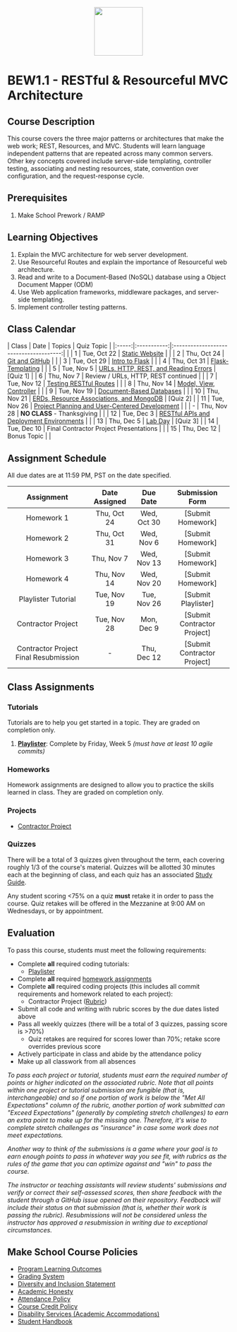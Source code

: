 <p align="center">
  <img src="https://miro.medium.com/max/876/1*0G5zu7CnXdMT9pGbYUTQLQ.png" height="110">
</p>

# BEW1.1 - RESTful & Resourceful MVC Architecture

<!-- REMOVED DUE TO NOT BEING MAINTAINED CURRENTLY
| Guide | Slack | Office Hours | Shortlink | Tracker | Request 1-on-1 |
| :-: | :-: | :-: | :-: | :-: | :-: |
| [**Dani**](https://github.com/droxey) | _#bew1-1_ | Day 3:30 - 4:30pm _(Location)_ | [make.sc/bew1-1](https://make.sc/bew1-1) | [make.sc/trackbew1.1](make.sc/trackbew1.1) | [Click to Request](https://make.sc/codewithdani) |
-->
## Course Description

This course covers the three major patterns or architectures that make the web work; REST, Resources, and MVC. Students will learn language independent patterns that are repeated across many common servers. Other key concepts covered include server-side templating, controller testing, associating and nesting resources, state, convention over configuration, and the request-response cycle.

## Prerequisites

1. Make School Prework / RAMP

## Learning Objectives

1. Explain the MVC architecture for web server development.
2. Use Resourceful Routes and explain the importance of Resourceful web architecture.
3. Read and write to a Document-Based (NoSQL) database using a Object Document Mapper (ODM)
4. Use Web application frameworks, middleware packages, and server-side templating.
5. Implement controller testing patterns.

## Class Calendar

| Class | Date        |                 Topics                 | Quiz Topic |
|:-----:|:-----------:|:--------------------------------------:| |
|  1    | Tue, Oct 22 | [Static Website](Lessons/01-Static-Website/README.md) | |
|  2    | Thu, Oct 24 | [Git and GitHub](Lessons/02-Git-and-GitHub/README.md) | |
|  3    | Tue, Oct 29 | [Intro to Flask](Lessons/03-Intro-to-Flask/README.md) | |
|  4    | Thu, Oct 31 | [Flask-Templating](Lessons/04-Flask-Templating/README.md) | |
|  5    | Tue, Nov 5  | [URLs, HTTP, REST, and Reading Errors](./Lessons/05-URLs-HTTP-REST-and-Reading-Errors/README.md) | [Quiz 1] |
|  6    | Thu, Nov 7  | Review / URLs, HTTP, REST continued |  |
|  7    | Tue, Nov 12 | [Testing RESTful Routes](./Lessons/06-Testing-RESTful-Routes/README.md) | |
|  8    | Thu, Nov 14 | [Model, View, Controller](./Lessons/07-Model-View-Controller/README.md) | |
|  9    | Tue, Nov 19 | [Document-Based Databases](./Lessons/08-Document-Based-Databases/README.md) | |
|  10   | Thu, Nov 21 | [ERDs, Resource Associations, and MongoDB](./Lessons/09-ERDs-Resource-Associations-and-MongoDB/README.md) | [Quiz 2] |
|  11   | Tue, Nov 26 | [Project Planning and User-Centered Development](./Lessons/10-Project-Planning-and-User-Centered-Development/README.md) | |
|  -    | Thu, Nov 28 | **NO CLASS** - Thanksgiving | |
|  12   | Tue, Dec 3 | [RESTful APIs and Deployment Environments](./Lessons/11-Deployment-Environments/README.md) | |
|  13   | Thu, Dec 5 | [Lab Day](./Lessons/12-Presentation-Practice/README.md) | [Quiz 3] |
|  14   | Tue, Dec 10 | Final Contractor Project Presentations | |
|  15   | Thu, Dec 12 | Bonus Topic | |

## Assignment Schedule

All due dates are at 11:59 PM, PST on the date specified.

| Assignment | Date Assigned | Due Date    | Submission Form   |
|:----------:|:-------------:|:-----------:|:-----------------:|
| Homework 1 | Thu, Oct 24   | Wed, Oct 30 | [Submit Homework] |
| Homework 2 | Thu, Oct 31   | Wed, Nov 6  | [Submit Homework] |
| Homework 3 | Thu, Nov 7    | Wed, Nov 13 | [Submit Homework] |
| Homework 4 | Thu, Nov 14   | Wed, Nov 20 | [Submit Homework] |
| Playlister Tutorial | Tue, Nov 19   | Tue, Nov 26 | [Submit Playlister] |
| Contractor Project | Tue, Nov 28 | Mon, Dec 9 | [Submit Contractor Project] |
| Contractor Project Final Resubmission | -  | Thu, Dec 12 | [Submit Contractor Project] |


## Class Assignments

### Tutorials

Tutorials are to help you get started in a topic.  They are graded on completion only.

1. [**Playlister**](https://www.makeschool.com/academy/track/playlistr-video-playlists-with-flask-and-mongodb-1c): Complete by Friday, Week 5 _(must have at least 10 agile commits)_

### Homeworks

Homework assignments are designed to allow you to practice the skills learned in class. They are graded on completion only.

### Projects

- [Contractor Project](https://docs.google.com/document/d/1C8eOyLBeGMKJ2y50QwLU5tWjNb2JVcpAE4khUBIfm0U/edit?usp=sharing)

### Quizzes

There will be a total of 3 quizzes given throughout the term, each covering roughly 1/3 of the course's material. Quizzes will be allotted 30 minutes each at the beginning of class, and each quiz has an associated [Study Guide]().

Any student scoring <75% on a quiz **must** retake it in order to pass the course. Quiz retakes will be offered in the Mezzanine at 9:00 AM on Wednesdays, or by appointment. 

## Evaluation

To pass this course, students must meet the following requirements:

- Complete **all** required coding tutorials:
    - [Playlister](https://www.makeschool.com/academy/track/playlistr-video-playlists-with-flask-and-mongodb-1c)
- Complete **all** required [homework assignments]()
- Complete **all** required coding projects (this includes all commit requirements and homework related to each project):
    - Contractor Project ([Rubric](https://docs.google.com/document/d/1C8eOyLBeGMKJ2y50QwLU5tWjNb2JVcpAE4khUBIfm0U/edit?usp=sharing))
- Submit all code and writing with rubric scores by the due dates listed above
- Pass all weekly quizzes (there will be a total of 3 quizzes, passing score is >70%)
    - Quiz retakes are required for scores lower than 70%; retake score overrides previous score
- Actively participate in class and abide by the attendance policy
- Make up all classwork from all absences

_To pass each project or tutorial, students must earn the required number of points or higher indicated on the associated rubric. Note that all points within one project or tutorial submission are fungible (that is, interchangeable) and so if one portion of work is below the "Met All Expectations" column of the rubric, another portion of work submitted can "Exceed Expectations" (generally by completing stretch challenges) to earn an extra point to make up for the missing one. Therefore, it's wise to complete stretch challenges as "insurance" in case some work does not meet expectations._

_Another way to think of the submissions is a game where your goal is to earn enough points to pass in whatever way you see fit, with rubrics as the rules of the game that you can optimize against and "win" to pass the course._

_The instructor or teaching assistants will review students' submissions and verify or correct their self-assessed scores, then share feedback with the student through a GitHub issue opened on their repository. Feedback will include their status on that submission (that is, whether their work is passing the rubric). Resubmissions will not be considered unless the instructor has approved a resubmission in writing due to exceptional circumstances._


## Make School Course Policies

- [Program Learning Outcomes](https://make.sc/program-learning-outcomes)
- [Grading System](https://make.sc/grading-system)
- [Diversity and Inclusion Statement](https://make.sc/diversity-and-inclusion-statement)
- [Academic Honesty](https://make.sc/academic-honesty-policy)
- [Attendance Policy](https://make.sc/attendance-policy)
- [Course Credit Policy](https://make.sc/course-credit-policy)
- [Disability Services (Academic Accommodations)](https://make.sc/disability-services)
- [Student Handbook](https://make.sc/student-handbook)
